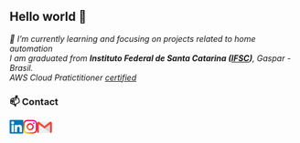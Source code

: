 ## Hello world 👋
<p>
  <em>
   🌱 I’m currently learning and focusing on projects related to home automation<br/>
    I am graduated from <b>Instituto Federal de Santa Catarina (<a href="https://www.ifsc.edu.br/web/campus-gaspar">IFSC</a>)</b>, Gaspar - Brasil.<br/>
    AWS Cloud Pratictitioner <a href="https://www.credly.com/badges/b0a8f6e1-45a7-4070-b8d1-4fec6c211c75">certified</a>
  </em>  
</p>

### 📫 Contact

<a href="https://in.linkedin.com/in/tailoralm">
  <img align="left" alt="Tailor | Linkedin" width="24px" src="https://github.com/tailoralm/tailoralm/blob/master/Linkedin.svg" />
</a>
<a href="https://www.instagram.com/tailoralm/">
  <img align="left" alt="Tailor | Instagram" width="24px" src="https://github.com/tailoralm/tailoralm/blob/master/Instagram.svg" />
</a>
<a href="mailto:tailor.alm@gmail.com">
  <img align="left" alt="Tailor | Gmail" width="26px" src="https://github.com/tailoralm/tailoralm/blob/master/Gmail.svg" />
</a>


<!--
**tailoralm/tailoralm** is a ✨ _special_ ✨ repository because its `README.md` (this file) appears on your GitHub profile.

Here are some ideas to get you started:

- 🔭 I’m currently working on ...
- 🌱 I’m currently learning ...
- 👯 I’m looking to collaborate on ...
- 🤔 I’m looking for help with ...
- 💬 Ask me about ...
- 📫 How to reach me: ...
- 😄 Pronouns: ...
- ⚡ Fun fact: ...
-->
